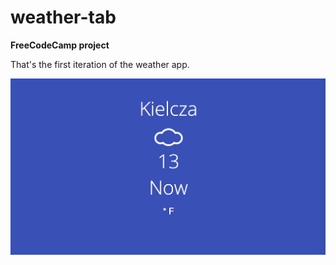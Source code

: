 # weather-tab
**FreeCodeCamp project**

That's the first iteration of the weather app.


![Image](Weather_tab.jpg)

